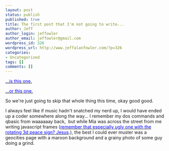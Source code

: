 ```yaml
---
layout: post
status: publish
published: true
title: The first post that I'm not going to write...
author: Jeff
author_login: jeffowler
author_email: jeffowler@gmail.com
wordpress_id: 326
wordpress_url: http://www.jeffalanfowler.com/?p=326
categories:
- Uncategorized
tags: []
comments: []
---
```

<span style="color: #0000ff;"><a href="http://tenfingerstentoes.blogspot.com/2006/11/ok.html"><span style="color: #0000ff;">...is this one.</span></a></span>

<span style="color: #0000ff;"><a href="http://tenfingerstentoes.blogspot.com/2006/11/metablog-would-be-good-transformer-name.html" target="_blank"><span style="color: #0000ff;">...or this one.</span></a></span>

So we're just going to skip that whole thing this time, okay good good.

I always feel like if music hadn't snatched my nerd up, I would have ended up a coder somewhere along the way... I remember my dos commands and qbasic from waaaaaay back,  but while Mia was across the street from me writing javascript frames (<span style="color: #0000ff;"><a href="https://d27fcql9yjk2c0.cloudfront.net/assets/2089425/original/peace.gif?1284526602" target="_blank"><span style="color: #0000ff;">remember that especially ugly one with the rotating 3d peace sign? Jesus</span></a>.</span>), the best I could ever muster was a geocities page with a maroon background and a grainy photo of some guy doing a grind.
